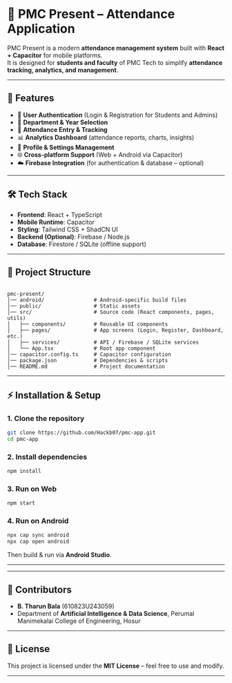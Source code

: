 
# 📱 PMC Present – Attendance Application

PMC Present is a modern **attendance management system** built with **React + Capacitor** for mobile platforms.  
It is designed for **students and faculty** of PMC Tech to simplify **attendance tracking, analytics, and management**.

---

## 🚀 Features
- 🔑 **User Authentication** (Login & Registration for Students and Admins)  
- 🏫 **Department & Year Selection**  
- 📝 **Attendance Entry & Tracking**  
- 📊 **Analytics Dashboard** (attendance reports, charts, insights)  
- 👤 **Profile & Settings Management**  
- 🌐 **Cross-platform Support** (Web + Android via Capacitor)  
- ☁️ **Firebase Integration** (for authentication & database – optional)  

---

## 🛠️ Tech Stack
- **Frontend**: React + TypeScript  
- **Mobile Runtime**: Capacitor  
- **Styling**: Tailwind CSS + ShadCN UI  
- **Backend (Optional)**: Firebase / Node.js  
- **Database**: Firestore / SQLite (offline support)  

---

## 📂 Project Structure
```

pmc-present/
│── android/                # Android-specific build files
│── public/                 # Static assets
│── src/                    # Source code (React components, pages, utils)
│   ├── components/         # Reusable UI components
│   ├── pages/              # App screens (Login, Register, Dashboard, etc.)
│   ├── services/           # API / Firebase / SQLite services
│   └── App.tsx             # Root app component
│── capacitor.config.ts     # Capacitor configuration
│── package.json            # Dependencies & scripts
│── README.md               # Project documentation

````

---

## ⚡ Installation & Setup
### 1. Clone the repository
```bash
git clone https://github.com/Hackb07/pmc-app.git
cd pmc-app
````

### 2. Install dependencies

```bash
npm install
```

### 3. Run on Web

```bash
npm start
```

### 4. Run on Android

```bash
npx cap sync android
npx cap open android
```

Then build & run via **Android Studio**.

---


---

## 🤝 Contributors

* **B. Tharun Bala** (610823U243059)
* Department of **Artificial Intelligence & Data Science**,
  Perumal Manimekalai College of Engineering, Hosur

---

## 📜 License

This project is licensed under the **MIT License** – feel free to use and modify.

---

```

